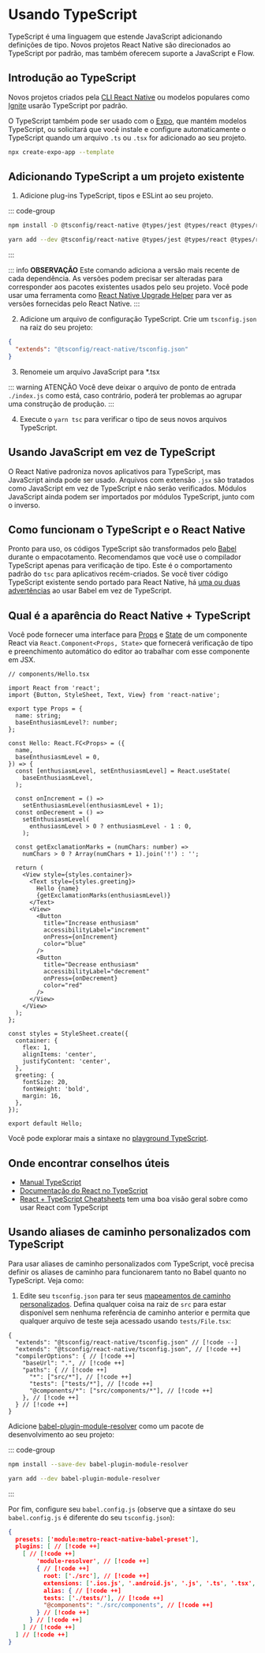 # Usando TypeScript

TypeScript é uma linguagem que estende JavaScript adicionando definições de tipo. Novos projetos React Native são direcionados ao TypeScript por padrão, mas também oferecem suporte a JavaScript e Flow.

## Introdução ao TypeScript

Novos projetos criados pela [CLI React Native](/docs/environment-setup.md) ou modelos populares como [Ignite](https://github.com/infinitered/ignite) usarão TypeScript por padrão.

O TypeScript também pode ser usado com o [Expo](https://expo.io/), que mantém modelos TypeScript, ou solicitará que você instale e configure automaticamente o TypeScript quando um arquivo `.ts` ou `.tsx` for adicionado ao seu projeto.

```bash
npx create-expo-app --template
```

## Adicionando TypeScript a um projeto existente

1. Adicione plug-ins TypeScript, tipos e ESLint ao seu projeto.

::: code-group
```bash [npm]
npm install -D @tsconfig/react-native @types/jest @types/react @types/react-test-renderer typescript
```
```bash [yarn]
yarn add --dev @tsconfig/react-native @types/jest @types/react @types/react-test-renderer typescript
```
:::

::: info **OBSERVAÇÃO**
Este comando adiciona a versão mais recente de cada dependência. As versões podem precisar ser alteradas para corresponder aos pacotes existentes usados pelo seu projeto. Você pode usar uma ferramenta como [React Native Upgrade Helper](https://react-native-community.github.io/upgrade-helper/) para ver as versões fornecidas pelo React Native.
:::

2. Adicione um arquivo de configuração TypeScript. Crie um `tsconfig.json` na raiz do seu projeto:

```json
{
  "extends": "@tsconfig/react-native/tsconfig.json"
}
```

3. Renomeie um arquivo JavaScript para *.tsx

::: warning ATENÇÃO
Você deve deixar o arquivo de ponto de entrada `./index.js` como está, caso contrário, poderá ter problemas ao agrupar uma construção de produção.
:::

4. Execute o `yarn tsc` para verificar o tipo de seus novos arquivos TypeScript.

## Usando JavaScript em vez de TypeScript

O React Native padroniza novos aplicativos para TypeScript, mas JavaScript ainda pode ser usado. Arquivos com extensão `.jsx` são tratados como JavaScript em vez de TypeScript e não serão verificados. Módulos JavaScript ainda podem ser importados por módulos TypeScript, junto com o inverso.

## Como funcionam o TypeScript e o React Native

Pronto para uso, os códigos TypeScript são transformados pelo [Babel](/docs/javascript-environment.md) durante o empacotamento. Recomendamos que você use o compilador TypeScript apenas para verificação de tipo. Este é o comportamento padrão do `tsc` para aplicativos recém-criados. Se você tiver código TypeScript existente sendo portado para React Native, há [uma ou duas advertências](https://babeljs.io/docs/en/next/babel-plugin-transform-typescript) ao usar Babel em vez de TypeScript.

## Qual é a aparência do React Native + TypeScript

Você pode fornecer uma interface para [Props](/docs/props.md) e [State](/docs/state.md) de um componente React via `React.Component<Props, State>` que fornecerá verificação de tipo e preenchimento automático do editor ao trabalhar com esse componente em JSX.

```tsx
// components/Hello.tsx

import React from 'react';
import {Button, StyleSheet, Text, View} from 'react-native';

export type Props = {
  name: string;
  baseEnthusiasmLevel?: number;
};

const Hello: React.FC<Props> = ({
  name,
  baseEnthusiasmLevel = 0,
}) => {
  const [enthusiasmLevel, setEnthusiasmLevel] = React.useState(
    baseEnthusiasmLevel,
  );

  const onIncrement = () =>
    setEnthusiasmLevel(enthusiasmLevel + 1);
  const onDecrement = () =>
    setEnthusiasmLevel(
      enthusiasmLevel > 0 ? enthusiasmLevel - 1 : 0,
    );

  const getExclamationMarks = (numChars: number) =>
    numChars > 0 ? Array(numChars + 1).join('!') : '';

  return (
    <View style={styles.container}>
      <Text style={styles.greeting}>
        Hello {name}
        {getExclamationMarks(enthusiasmLevel)}
      </Text>
      <View>
        <Button
          title="Increase enthusiasm"
          accessibilityLabel="increment"
          onPress={onIncrement}
          color="blue"
        />
        <Button
          title="Decrease enthusiasm"
          accessibilityLabel="decrement"
          onPress={onDecrement}
          color="red"
        />
      </View>
    </View>
  );
};

const styles = StyleSheet.create({
  container: {
    flex: 1,
    alignItems: 'center',
    justifyContent: 'center',
  },
  greeting: {
    fontSize: 20,
    fontWeight: 'bold',
    margin: 16,
  },
});

export default Hello;
```

Você pode explorar mais a sintaxe no [playground TypeScript](https://www.typescriptlang.org/play?strictNullChecks=false&jsx=3#code/JYWwDg9gTgLgBAJQKYEMDG8BmUIjgcilQ3wG4BYAKFEljgG8AhAVxhggDsAaOAZRgCeAGyS8AFkiQweAFSQAPaXABqwJAHcAvnGy4CRdDAC0HFDGAA3JGSpUFteILBI4ABRxgAznAC8DKnBwpiBIAFxwnjBQwBwA5hSUgQBGKJ5IAKIcMGLMnsCpIAAySFZCAPzhHMwgSUhQCZq2lGickXAAEkhCQhDhyIYAdABiAMIAPO4QXgB8vnAAFPRBKCE8KWmZ2bn5nkUlXXMADHCaAJS+s-QBcC0cbQDaSFk5eQXFpTxpMJsvO3ulAF05v0MANcqIYGYkPN1hlnts3vshKcEtdbm1OABJDhoIghLJzebnHyzL4-BG7d5deZPLavSlIuAAajgAEYUWjWvBOAARJC4pD4+B+IkXCJScn0-7U2m-RGlOCzY5lOCyinSoRwIxsuDhQ4cyicu7wWIS+RoIQrMzATgAWRQUAA1t4RVUQCMxA7PJVqrUoMTZm6PV7FXBlXAAIJQKAoATzIOeqDeFnsgYAKwgMXm+AAhPhzuF8DZDYk4EQYMwoBwFtdAmNVBoIoIRD56JFhEhPANbpCYnVNNNa4E4GM5Iomx3W+2RF3YkQpDFYgOh8OOl0evR8ARGqXV4F6MEkDu98P6KbvubLSBrXaHc6afCpVTkce92MAPRjmCD3fD+tqdQfxPOsWDYTgVz3cwYBbAAibEBVSFw1SlGCINXdA0E7PIkmAIRgEEQoUFqIQfBgmIBSFVDfxPTh3Cw1ssRxPFaVfYCbggHooFIpIhGYJAqLY98gOAsZQPYDg0OHKDYL5BC0lVR8-gEti4AwrDgBwvCCKIrpSIAE35ZismUtjaKITxPAYjhZKMmBWOAlpONIog9JMvchIgj8G0AocvIA4SDU0VFmi5CcZzmfgO3ESQYG7AwYGhK5Sx7FA+ygcIktXTARHkcJWS4IcUDw2IOExBKQG9OAYMwrI6hggrfzTXJzEwAQRk4BKsnCaraTq65NAawI5xixcMqHTAOt4YAAC8wjgAAmQ5BuHCasgAdSQYBYjEGBCySDi9PwZbAmvKBYhiPKADZloGqgzmC+xoHgAzMBQZghHgTpuggBIgA).

## Onde encontrar conselhos úteis

* [Manual TypeScript](https://www.typescriptlang.org/docs/handbook/intro.html)
* [Documentação do React no TypeScript](https://reactjs.org/docs/static-type-checking.html#typescript)
* [React + TypeScript Cheatsheets](https://github.com/typescript-cheatsheets/react-typescript-cheatsheet#reacttypescript-cheatsheets) tem uma boa visão geral sobre como usar React com TypeScript

## Usando aliases de caminho personalizados com TypeScript

Para usar aliases de caminho personalizados com TypeScript, você precisa definir os aliases de caminho para funcionarem tanto no Babel quanto no TypeScript. Veja como:

1. Edite seu `tsconfig.json` para ter seus [mapeamentos de caminho personalizados](https://www.typescriptlang.org/docs/handbook/module-resolution.html#path-mapping). Defina qualquer coisa na raiz de `src` para estar disponível sem nenhuma referência de caminho anterior e permita que qualquer arquivo de teste seja acessado usando `tests/File.tsx`:

```
{
  "extends": "@tsconfig/react-native/tsconfig.json" // [!code --]
  "extends": "@tsconfig/react-native/tsconfig.json", // [!code ++]
  "compilerOptions": { // [!code ++]
    "baseUrl": ".", // [!code ++]
    "paths": { // [!code ++]
      "*": ["src/*"], // [!code ++]
      "tests": ["tests/*"], // [!code ++]
      "@components/*": ["src/components/*"], // [!code ++]
    }, // [!code ++]
  } // [!code ++]
}
```

Adicione [babel-plugin-module-resolver](https://github.com/tleunen/babel-plugin-module-resolver) como um pacote de desenvolvimento ao seu projeto:

::: code-group
```bash [npm]
npm install --save-dev babel-plugin-module-resolver
```
```bash [yarn]
yarn add --dev babel-plugin-module-resolver
```
:::

Por fim, configure seu `babel.config.js` (observe que a sintaxe do seu `babel.config.js` é diferente do seu `tsconfig.json`):

```json
{
  presets: ['module:metro-react-native-babel-preset'],
  plugins: [ // [!code ++]
    [ // [!code ++]
        'module-resolver', // [!code ++]
        { // [!code ++]
          root: ['./src'], // [!code ++]
          extensions: ['.ios.js', '.android.js', '.js', '.ts', '.tsx', '.json'], // [!code ++]
          alias: { // [!code ++]
          tests: ['./tests/'], // [!code ++]
          "@components": "./src/components", // [!code ++]
        } // [!code ++]
      } // [!code ++]
    ] // [!code ++]
  ] // [!code ++]
}
```
